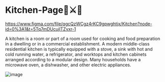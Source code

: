 # Kitchen-Page🔪⚔🏹

https://www.figma.com/file/qgcQzWCgz4rKC9gpwghtjx/Kitchen?node-id=0%3A1&t=5Tq7mDUcujlTZyxr-1

A kitchen is a room or part of a room used for cooking and food preparation in a dwelling or in a commercial establishment. A modern middle-class residential kitchen is typically equipped with a stove, a sink with hot and cold running water, a refrigerator, and worktops and kitchen cabinets arranged according to a modular design. Many households have a microwave oven, a dishwasher, and other electric appliances. 




![image](https://user-images.githubusercontent.com/108079647/202861878-bae94ed5-3038-4c3f-8112-a9a01553a7ba.png)




